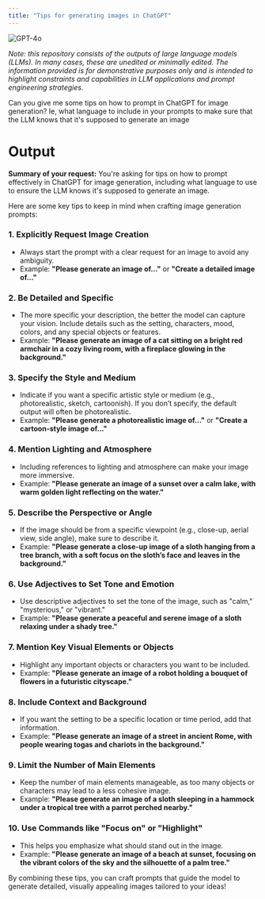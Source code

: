 ```yaml
---
title: "Tips for generating images in ChatGPT"
---
```

![GPT-4o](https://img.shields.io/badge/GPT--4o-3333FF?style=for-the-badge&logo=openai&logoColor=white)



*Note: this repository consists of the outputs of large language models (LLMs). In many cases, these are unedited or minimally edited. The information provided is for demonstrative purposes only and is intended to highlight constraints and capabilities in LLM applications and prompt engineering strategies.*


Can you give me some tips on how to prompt in ChatGPT for image generation? Ie, what language to include in your prompts to make sure that the LLM knows that it's supposed to generate an image

# Output
**Summary of your request:** You're asking for tips on how to prompt effectively in ChatGPT for image generation, including what language to use to ensure the LLM knows it's supposed to generate an image.

Here are some key tips to keep in mind when crafting image generation prompts:

### 1. **Explicitly Request Image Creation**
   - Always start the prompt with a clear request for an image to avoid any ambiguity.
   - Example: **"Please generate an image of..."** or **"Create a detailed image of..."**

### 2. **Be Detailed and Specific**
   - The more specific your description, the better the model can capture your vision. Include details such as the setting, characters, mood, colors, and any special objects or features.
   - Example: **"Please generate an image of a cat sitting on a bright red armchair in a cozy living room, with a fireplace glowing in the background."**

### 3. **Specify the Style and Medium**
   - Indicate if you want a specific artistic style or medium (e.g., photorealistic, sketch, cartoonish). If you don’t specify, the default output will often be photorealistic.
   - Example: **"Please generate a photorealistic image of..."** or **"Create a cartoon-style image of..."**

### 4. **Mention Lighting and Atmosphere**
   - Including references to lighting and atmosphere can make your image more immersive.
   - Example: **"Please generate an image of a sunset over a calm lake, with warm golden light reflecting on the water."**

### 5. **Describe the Perspective or Angle**
   - If the image should be from a specific viewpoint (e.g., close-up, aerial view, side angle), make sure to describe it.
   - Example: **"Please generate a close-up image of a sloth hanging from a tree branch, with a soft focus on the sloth’s face and leaves in the background."**

### 6. **Use Adjectives to Set Tone and Emotion**
   - Use descriptive adjectives to set the tone of the image, such as "calm," "mysterious," or "vibrant."
   - Example: **"Please generate a peaceful and serene image of a sloth relaxing under a shady tree."**

### 7. **Mention Key Visual Elements or Objects**
   - Highlight any important objects or characters you want to be included.
   - Example: **"Please generate an image of a robot holding a bouquet of flowers in a futuristic cityscape."**

### 8. **Include Context and Background**
   - If you want the setting to be a specific location or time period, add that information.
   - Example: **"Please generate an image of a street in ancient Rome, with people wearing togas and chariots in the background."**

### 9. **Limit the Number of Main Elements**
   - Keep the number of main elements manageable, as too many objects or characters may lead to a less cohesive image.
   - Example: **"Please generate an image of a sloth sleeping in a hammock under a tropical tree with a parrot perched nearby."**

### 10. **Use Commands like "Focus on" or "Highlight"**
   - This helps you emphasize what should stand out in the image.
   - Example: **"Please generate an image of a beach at sunset, focusing on the vibrant colors of the sky and the silhouette of a palm tree."**

By combining these tips, you can craft prompts that guide the model to generate detailed, visually appealing images tailored to your ideas!